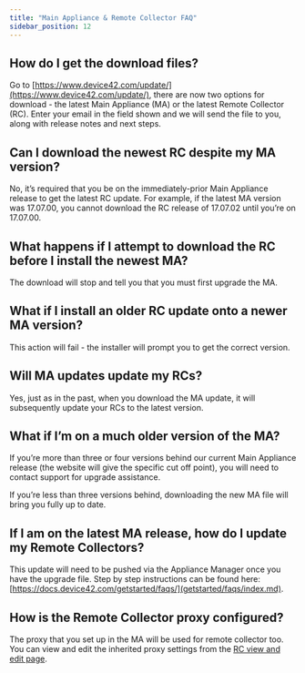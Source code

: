 ```yaml
---
title: "Main Appliance & Remote Collector FAQ"
sidebar_position: 12
---
```


## How do I get the download files?

Go to [https://www.device42.com/update/](https://www.device42.com/update/), there are now two options for download - the latest Main Appliance (MA) or the latest Remote Collector (RC). Enter your email in the field shown and we will send the file to you, along with release notes and next steps.

## Can I download the newest RC despite my MA version?

No, it’s required that you be on the immediately-prior Main Appliance release to get the latest RC update. For example, if the latest MA version was 17.07.00, you cannot download the RC release of 17.07.02 until you’re on 17.07.00.

## What happens if I attempt to download the RC before I install the newest MA?

The download will stop and tell you that you must first upgrade the MA.

## What if I install an older RC update onto a newer MA version?

This action will fail - the installer will prompt you to get the correct version.

## Will MA updates update my RCs?

Yes, just as in the past, when you download the MA update, it will subsequently update your RCs to the latest version.

## What if I’m on a much older version of the MA?

If you’re more than three or four versions behind our current Main Appliance release (the website will give the specific cut off point), you will need to contact support for upgrade assistance.

If you’re less than three versions behind, downloading the new MA file will bring you fully up to date.

## If I am on the latest MA release, how do I update my Remote Collectors?

This update will need to be pushed via the Appliance Manager once you have the upgrade file. Step by step instructions can be found here: [https://docs.device42.com/getstarted/faqs/](getstarted/faqs/index.md).

## How is the Remote Collector proxy configured?

The proxy that you set up in the MA will be used for remote collector too. You can view and edit the inherited proxy settings from the [RC view and edit page](/auto-discovery/remote-collector-rc/#viewedit-remote-collector).